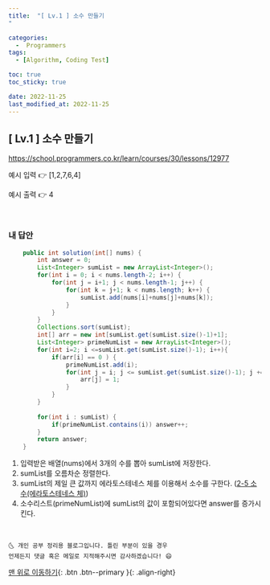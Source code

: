 ```yaml
---
title:  "[ Lv.1 ] 소수 만들기
" 

categories:
  -  Programmers
tags:
  - [Algorithm, Coding Test]

toc: true
toc_sticky: true

date: 2022-11-25
last_modified_at: 2022-11-25
---
```



## [ Lv.1 ] 소수 만들기



<a>https://school.programmers.co.kr/learn/courses/30/lessons/12977</a>

예시 입력 👉 [1,2,7,6,4]

예시 출력 👉 4


<br>

### 내 답안


```java
    public int solution(int[] nums) {
		int answer = 0;
		List<Integer> sumList = new ArrayList<Integer>();
		for(int i = 0; i < nums.length-2; i++) {
			for(int j = i+1; j < nums.length-1; j++) {
				for(int k = j+1; k < nums.length; k++) {
					sumList.add(nums[i]+nums[j]+nums[k]);
				}
			}
		}
		Collections.sort(sumList);
		int[] arr = new int[sumList.get(sumList.size()-1)+1];
		List<Integer> primeNumList = new ArrayList<Integer>();
		for(int i=2; i <=sumList.get(sumList.size()-1); i++){
			if(arr[i] == 0 ) {
				primeNumList.add(i);
				for(int j = i; j <= sumList.get(sumList.size()-1); j += i) {
					arr[j] = 1;
				}
			}
		}
		
		for(int i : sumList) {
			if(primeNumList.contains(i)) answer++;
		}
		return answer;
    }
```
1. 입력받은 배열(nums)에서 3개의 수를 뽑아 sumList에 저장한다.
2. sumList를 오름차순 정렬한다.
3. sumList의 제일 큰 값까지 에라토스테네스 체를 이용해서 소수를 구한다. ([2-5 소수(에라토스테네스 체)](https://ookitrighthere.github.io/java%20basic%20algorithm/ex2-5/))
4. 소수리스트(primeNumList)에 sumList의 값이 포함되어있다면 answer를 증가시킨다.
<br>




    🌜 개인 공부 정리용 블로그입니다. 틀린 부분이 있을 경우 
    언제든지 댓글 혹은 메일로 지적해주시면 감사하겠습니다! 😄

[맨 위로 이동하기](#){: .btn .btn--primary }{: .align-right}